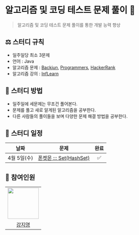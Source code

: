 # 알고리즘 및 코딩 테스트 문제 풀이 💯
> 알고리즘 및 코딩 테스트 문제 풀이를 통한 개발 능력 향상

## ⚖️ 스터디 규칙
- 일주일당 최소 3문제
- 언어 : Java
- 알고리즘 문제 : [Backjun](https://www.acmicpc.net/), [Programmers](https://programmers.co.kr/), [HackerRank](https://www.hackerrank.com/)
- 알고리즘 강의 : [InfLearn](https://www.inflearn.com/course/%EC%9E%90%EB%B0%94-%EC%95%8C%EA%B3%A0%EB%A6%AC%EC%A6%98-%EB%AC%B8%EC%A0%9C%ED%92%80%EC%9D%B4-%EC%BD%94%ED%85%8C%EB%8C%80%EB%B9%84/dashboard)


## 📖 스터디 방법
- 일주일에 세문제는 무조건 풀어본다.
- 문제를 풀고 새로 알게된 알고리즘을 공부한다.
- 다른 사람들의 풀이들을 보며 다양한 문제 해결 방법을 공부한다.

## 📅 스터디 일정

| 날짜 | 문제 | 완료 |
| --- | --- |:---:|
| 4월 5일(수) | [폰켓몬 ::: Set(HashSet)](https://github.com/seunGit/Algorithm-Study/blob/main/20230313/%ED%81%B0%EC%88%98%EC%9D%98%20%EB%B2%95%EC%B9%99.md) |✅|  

## 👥 참여인원
<table>
  <tr>
    <td>
        <a href="https://github.com/picjoy">
            <img src="https://avatars.githubusercontent.com/u/108355379?s=400&u=c05a6d0ff517c777b487b4fa574f4c4a658514a2&v=4" width="100px" />
        </a>
    </td>
  </tr>

  <tr> 
      <td align="center"><a href="https://github.com/picjoy">강지영</a></td>
  </tr>
</table>
<span></span>

